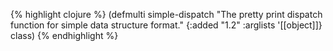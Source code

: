 {% highlight clojure %}
(defmulti 
  simple-dispatch
  "The pretty print dispatch function for simple data structure format."
  {:added "1.2" :arglists '[[object]]} 
  class)
{% endhighlight %}
